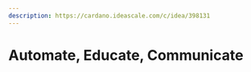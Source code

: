 ```yaml
---
description: https://cardano.ideascale.com/c/idea/398131
---
```


# Automate, Educate, Communicate

